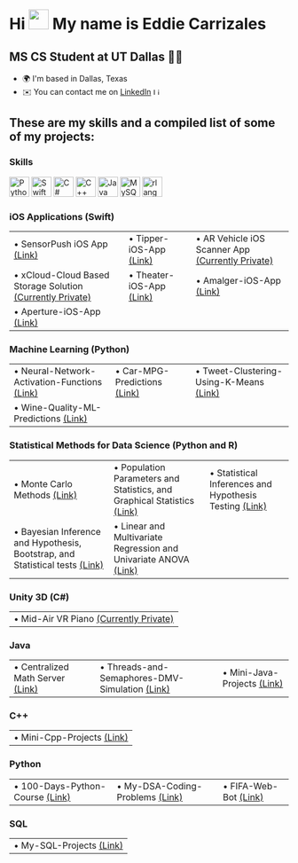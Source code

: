 Hi <img src="https://user-images.githubusercontent.com/18350557/176309783-0785949b-9127-417c-8b55-ab5a4333674e.gif" width="36" height="36" /> My name is Eddie Carrizales
========================================================================================================================================

MS CS Student at UT Dallas 👨‍💻
--------------------------------

* 🌍 I'm based in Dallas, Texas
* ✉️ You can contact me on [LinkedIn](https://www.linkedin.com/in/eddiecarrizales/) <a href="https://www.linkedin.com/in/eddiecarrizales/" target="_blank" rel="noreferrer"><img src="https://raw.githubusercontent.com/danielcranney/readme-generator/main/public/icons/socials/linkedin.svg" width="12" height="12" alt="LinkedIn" /></a>

These are my skills and a compiled list of some of my projects:
--------------------------------

### Skills

<p align="left">
<a href="https://www.python.org/" target="_blank" rel="noreferrer"><img src="https://raw.githubusercontent.com/danielcranney/readme-generator/main/public/icons/skills/python-colored.svg" width="36" height="36" alt="Python" /></a>
<a href="https://developer.apple.com/swift/" target="_blank" rel="noreferrer"><img src="https://raw.githubusercontent.com/danielcranney/readme-generator/main/public/icons/skills/swift-colored.svg" width="36" height="36" alt="Swift" /></a>
<a href="https://docs.microsoft.com/en-us/dotnet/csharp/" target="_blank" rel="noreferrer"><img src="https://raw.githubusercontent.com/danielcranney/readme-generator/main/public/icons/skills/csharp-colored.svg" width="36" height="36" alt="C#" /></a>
<a href="https://docs.microsoft.com/en-us/cpp/?view=msvc-170" target="_blank" rel="noreferrer"><img src="https://raw.githubusercontent.com/danielcranney/readme-generator/main/public/icons/skills/cplusplus-colored.svg" width="36" height="36" alt="C++" /></a>
<a href="https://www.oracle.com/java/" target="_blank" rel="noreferrer"><img src="https://raw.githubusercontent.com/danielcranney/readme-generator/main/public/icons/skills/java-colored.svg" width="36" height="36" alt="Java" /></a>
<a href="https://www.mysql.com/" target="_blank" rel="noreferrer"><img src="https://raw.githubusercontent.com/danielcranney/readme-generator/main/public/icons/skills/mysql-colored.svg" width="36" height="36" alt="MySQL" /></a>
<a href="https://www.r-project.org/" target="_blank" rel="noreferrer"><img src="https://raw.githubusercontent.com/danielcranney/readme-generator/main/public/icons/skills/rlang-colored.svg" width="36" height="36" alt="rlang" /></a>
</p>


### iOS Applications (Swift)
<table>
  <tr>
    <td> • SensorPush iOS App <a href="https://github.com/Eddie-Carrizales/SensorPush-IOS-App">(Link)</a></td>
    <td> • Tipper-iOS-App <a href="https://github.com/Eddie-Carrizales/Tipper-IOS-App">(Link)</a></td>
    <td> • AR Vehicle iOS Scanner App <a href="https://github.com/Eddie-Carrizales/AR-Vehicle-Scanner-IOS-App">(Currently Private)</a></td>
  </tr>
  <tr>
    <td> • xCloud-Cloud Based Storage Solution <a href="https://github.com/Eddie-Carrizales/xCloud">(Currently Private)</a></td>
    <td> • Theater-iOS-App <a href="https://github.com/Eddie-Carrizales/Theater-IOS-App">(Link)</a></td>
    <td> • Amalger-iOS-App <a href="https://github.com/Eddie-Carrizales/Amalger-IOS-App">(Link)</a></td>
  </tr>
    <tr>
    <td> • Aperture-iOS-App <a href="https://github.com/Eddie-Carrizales/Aperture-IOS-App">(Link)</a></td>
  </tr>
</table>

### Machine Learning (Python)
<table>
  <tr>
    <td> •	Neural-Network-Activation-Functions <a href="https://github.com/Eddie-Carrizales/Neural-Network-Activation-Functions">(Link)</a></td>
    <td> •	Car-MPG-Predictions <a href="https://github.com/Eddie-Carrizales/Car-MPG-Predictions">(Link)</a></td>
    <td> •	Tweet-Clustering-Using-K-Means <a href="https://github.com/Eddie-Carrizales/Tweet-Clustering-Using-K-Means">(Link)</a></td>
  </tr>
  <tr>
    <td> •	Wine-Quality-ML-Predictions <a href="https://github.com/Eddie-Carrizales/Wine-Quality-ML-Predictions">(Link)</a></td>
  </tr>
</table>

### Statistical Methods for Data Science (Python and R)
<table>
  <tr>
    <td> • Monte Carlo Methods <a href="https://github.com/Eddie-Carrizales/Monte-Carlo-Methods">(Link)</a></td>
    <td> • Population Parameters and Statistics, and Graphical Statistics <a href="https://github.com/Eddie-Carrizales/Population-Parameters-and-Statistics-and-Graphical-Statistics">(Link)</a></td>
    <td> • Statistical Inferences and Hypothesis Testing <a href="">(Link)</a></td>
  </tr>
  <tr>
    <td> • Bayesian Inference and Hypothesis, Bootstrap, and Statistical tests <a href="https://github.com/Eddie-Carrizales/">(Link)</a></td>
    <td> • Linear and Multivariate Regression and Univariate ANOVA <a href="https://github.com/Eddie-Carrizales/">(Link)</a></td>
  </tr>
</table>

### Unity 3D (C#)
<table>
  <tr>
    <td> • Mid-Air VR Piano <a href="https://github.com/Eddie-Carrizales/VR-Piano">(Currently Private)</a></td>
  </tr>
</table>

### Java 
<table>
  <tr>
    <td> • Centralized Math Server <a href="https://github.com/Eddie-Carrizales/Centralized-Math-Server">(Link)</a></td>
    <td> • Threads-and-Semaphores-DMV-Simulation <a href="https://github.com/Eddie-Carrizales/Threads-and-Semaphores-DMV-Simulation">(Link)</a></td>
    <td> • Mini-Java-Projects <a href="https://github.com/Eddie-Carrizales/Mini-Java-Projects">(Link)</a></td>
  </tr>
</table>

### C++ 
<table>
  <tr>
    <td> • Mini-Cpp-Projects <a href="https://github.com/Eddie-Carrizales/Mini-Cpp-Projects">(Link)</a></td>
  </tr>
</table>

### Python
<table>
  <tr>
    <td> • 100-Days-Python-Course <a href="https://github.com/Eddie-Carrizales/100-Days-Python-Course">(Link)</a></td>
    <td> • My-DSA-Coding-Problems <a href="https://github.com/Eddie-Carrizales/My-DSA-Coding-Problems">(Link)</a></td>
    <td> • FIFA-Web-Bot <a href="https://github.com/Eddie-Carrizales/FIFA-Web-Bot">(Link)</a></td>
  </tr>
</table>

### SQL
<table>
  <tr>
    <td> • My-SQL-Projects <a href="https://github.com/Eddie-Carrizales/My-SQL-Projects">(Link)</a></td>
  </tr>
</table>
